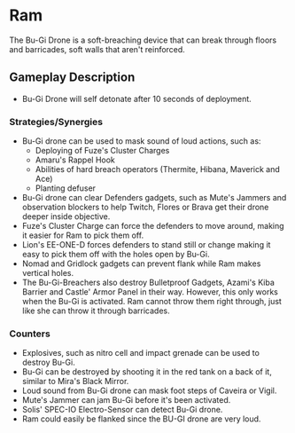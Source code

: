 # Ram

The Bu-Gi Drone is a soft-breaching device that can break through floors and barricades, soft walls that aren't reinforced.

## Gameplay Description

- Bu-Gi Drone will self detonate after 10 seconds of deployment.

### Strategies/Synergies

- Bu-Gi drone can be used to mask sound of loud actions, such as:
  - Deploying of Fuze's Cluster Charges
  - Amaru's Rappel Hook
  - Abilities of hard breach operators (Thermite, Hibana, Maverick and Ace)
  - Planting defuser
- Bu-Gi drone can clear Defenders gadgets, such as Mute's Jammers and observation blockers to help Twitch, Flores or Brava get their drone deeper inside objective.
- Fuze's Cluster Charge can force the defenders to move around, making it easier for Ram to pick them off.
- Lion's EE-ONE-D forces defenders to stand still or change making it easy to pick them off with the holes open by Bu-Gi.
- Nomad and Gridlock gadgets can prevent flank while Ram makes vertical holes.
- The Bu-Gi-Breachers also destroy Bulletproof Gadgets, Azami's Kiba Barrier and Castle' Armor Panel in their way. However, this only works when the Bu-Gi is activated. Ram cannot throw them right through, just like she can throw it through barricades.

### Counters

- Explosives, such as nitro cell and impact grenade can be used to destroy Bu-Gi.
- Bu-Gi can be destroyed by shooting it in the red tank on a back of it, similar to Mira's Black Mirror.
- Loud sound from Bu-Gi drone can mask foot steps of Caveira or Vigil.
- Mute's Jammer can jam Bu-Gi before it's been activated.
- Solis' SPEC-IO Electro-Sensor can detect Bu-Gi drone.
- Ram could easily be flanked since the BU-GI drone are very loud.
